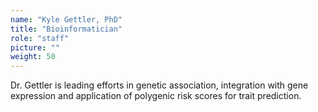 ```yaml
---
name: "Kyle Gettler, PhD"
title: "Bioinformatician"
role: "staff"
picture: ""
weight: 50
---
```


Dr. Gettler is leading efforts in genetic association, integration with gene expression and application of polygenic risk scores for trait prediction.
